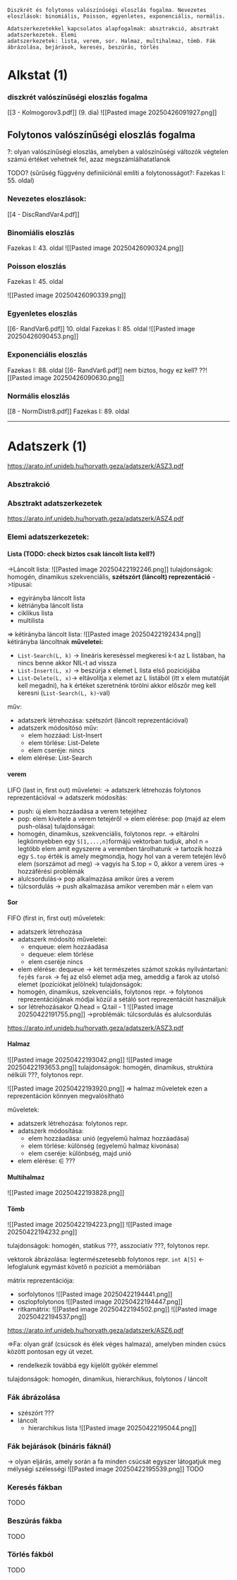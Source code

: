 ```
Diszkrét és folytonos valószínűségi eloszlás fogalma. Nevezetes eloszlások: binomiális, Poisson, egyenletes, exponenciális, normális.

Adatszerkezetekkel kapcsolatos alapfogalmak: absztrakció, absztrakt adatszerkezetek. Elemi
adatszerkezetek: lista, verem, sor. Halmaz, multihalmaz, tömb. Fák ábrázolása, bejárások, keresés, beszúrás, törlés
```

# Alkstat (1)

### diszkrét valószínűségi eloszlás fogalma
[[3 - Kolmogorov3.pdf]]
(9. dia)
![[Pasted image 20250426091927.png]]
## Folytonos valószínűségi eloszlás fogalma

?: olyan valószínűségi eloszlás, amelyben a valószínűségi változók végtelen számú értéket vehetnek fel, azaz megszámlálhatatlanok

TODO? 
(sűrűség függvény definiíciónál említi a folytonosságot?: Fazekas I: 55. oldal)

### Nevezetes eloszlások:
[[4 - DiscRandVar4.pdf]]
### Binomiális eloszlás
Fazekas I: 43. oldal
![[Pasted image 20250426090324.png]]

### Poisson eloszlás
Fazekas I: 45. oldal

![[Pasted image 20250426090339.png]]

### Egyenletes eloszlás
[[6- RandVar6.pdf]] 10. oldal
Fazekas I: 85. oldal
![[Pasted image 20250426090453.png]]

### Exponenciális eloszlás
Fazekas I: 88. oldal
[[6- RandVar6.pdf]] nem biztos, hogy ez kell?
??![[Pasted image 20250426090630.png]]

### Normális eloszlás
[[8 - NormDistr8.pdf]]
Fazekas I: 89. oldal

---------------------------------------------------------------
# Adatszerk (1)

https://arato.inf.unideb.hu/horvath.geza/adatszerk/ASZ3.pdf
### Absztrakció

### Absztrakt adatszerkezetek

https://arato.inf.unideb.hu/horvath.geza/adatszerk/ASZ4.pdf
### Elemi adatszerkezetek:
#### Lista (TODO: check biztos csak láncolt lista kell?) 
->Láncolt lista: 
![[Pasted image 20250422192246.png]]
tulajdonságok: homogén, dinamikus szekvenciális, **szétszórt (láncolt) reprezentáció**
->típusai:
- egyirányba láncolt lista
- kétriányba láncolt lista
- ciklikus lista
- multilista

=> kétirányba láncolt lista:
![[Pasted image 20250422192434.png]]
kétirányba láncoltnak **műveletei:**
- `List-Search(L, k)` -> lineáris kereséssel megkeresi k-t az L listában, ha nincs benne akkor NIL-t ad vissza
- `List-Insert(L, x)` -> beszúrja x elemet L lista első pozíciójába
- `List-Delete(L, x)`-> eltávolítja x elemet az L listából (itt x elem mutatóját kell megadni), ha k értéket szeretnénk törölni akkor előszőr meg kell keresni (`List-Search(L, k)`-val)

műv:
- adatszerk létrehozása: szétszórt (láncolt reprezentációval)
- adatszerk módosítósó műv:
	- elem hozzáad: List-Insert
	- elem törlése: List-Delete
	- elem cseréje: nincs
- elem elérése: List-Search
#### verem
LIFO (last in, first out)
műveletei:
-> adatszerk létrehozás folytonos reprezentációval
-> adatszerk módosítás:
- push: új elem hozzáadása a verem tetejéhez
- pop: elem kivétele a verem tetejéről
-> elem elérése: pop (majd az elem push-olása)
tulajdonságai:
- homogén, dinamikus, szekvenciális, folytonos repr.
-> eltárolni legkönnyebben egy `S[1,...,n]`formájú vektorban tudjuk, ahol n = legtöbb elem amit egyszerre a veremben tárolhatunk
-> tartozik hozzá egy `S.top` érték is amely megmondja, hogy hol van a verem tetején lévő elem (sorszámot ad meg) -> vagyis ha S.top = 0, akkor a verem üres
-> hozzáférési problémák
- alulcsordulás-> pop alkalmazása amikor üres a verem
- túlcsordulás -> push alkalmazása amikor veremben már `n` elem van
#### Sor
FIFO (first in, first out)
műveletek:
- adatszerk létrehozása
- adatszerk módosító műveletei:
	- enqueue: elem hozzáadása
	- dequeue: elem törlése
	- elem cseréje nincs
- elem elérése: dequeue
-> két természetes számot szokás nyilvántartani: `fej`és `farok` -> fej az első elemet adja meg, ameddig a farok az utolsó elemet (pozíciókat jelölnek)
tulajdonságok:
- homogén, dinamikus, szekvenciális, folytonos repr.
-> folytonos reprezentációjának módjai közül a sétáló sort reprezentációt használjuk
- sor létrehozásakor Q.head = Q.tail - 1
![[Pasted image 20250422191755.png]]
->problémák: túlcsordulás és alulcsordulás

https://arato.inf.unideb.hu/horvath.geza/adatszerk/ASZ3.pdf
#### Halmaz
![[Pasted image 20250422193042.png]]
![[Pasted image 20250422193653.png]]
tulajdonságok: homogén, dinamikus, struktúra nélküli ???, folytonos repr.

![[Pasted image 20250422193920.png]]
=> halmaz műveletek ezen a reprezentáción könnyen megvalósítható

műveletek:
- adatszerk létrehozása: folytonos repr.
- adatszerk módosítása:
	- elem hozzáadása: unió (egyelemű halmaz hozzáadása)
	- elem törlése: különség (egyelemű halmaz kivonása)
	- elem cseréje: különbség, majd unió
- elem elérése: ∈    ???

#### Multihalmaz
![[Pasted image 20250422193828.png]]

#### Tömb
![[Pasted image 20250422194223.png]]
![[Pasted image 20250422194232.png]]

tulajdonságok: homogén, statikus ???, asszociatív ???, folytonos repr.

vektorok ábrázolása: legtermészetesebb folytonos repr.
`int A[5]` <- lefoglalunk egymást követő n pozíciót a memóriában

mátrix reprezentációja:
- sorfolytonos
![[Pasted image 20250422194441.png]]
- oszlopfolytonos
 ![[Pasted image 20250422194447.png]]
- ritkamátrix:
![[Pasted image 20250422194502.png]]
![[Pasted image 20250422194537.png]]

https://arato.inf.unideb.hu/horvath.geza/adatszerk/ASZ6.pdf

=>Fa: olyan gráf (csúcsok és élek véges halmaza), amelyben minden csúcs között pontosan egy út vezet.
- rendelkezik továbbá egy kijelölt gyökér elemmel

tulajdonságok: homogén, dinamikus, hierarchikus, folytonos / láncolt

### Fák ábrázolása
- szészórt ???
- láncolt
	- hierarchikus lista
 ![[Pasted image 20250422195044.png]]

### Fák bejárások (bináris fáknál)
-> olyan eljárás, amely során a fa minden csúcsát egyszer látogatjuk meg
mélységi
szélességi
![[Pasted image 20250422195539.png]]
TODO

### Keresés fákban
TODO

### Beszúrás fákba
TODO

### Törlés fákból
TODO
